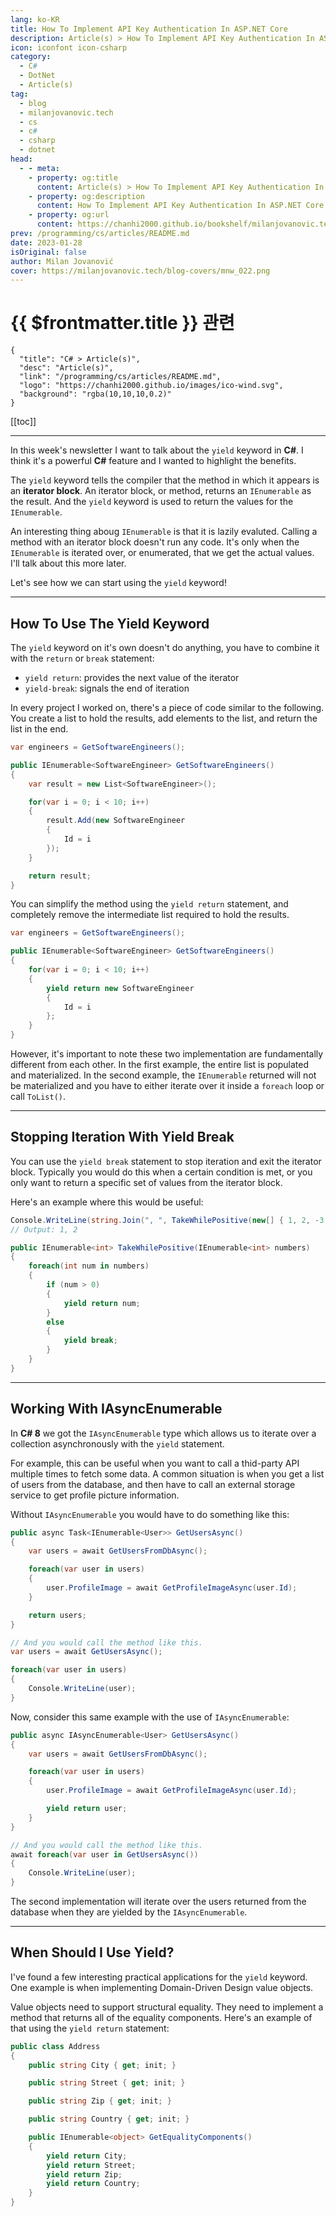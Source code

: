 ```yaml
---
lang: ko-KR
title: How To Implement API Key Authentication In ASP.NET Core
description: Article(s) > How To Implement API Key Authentication In ASP.NET Core
icon: iconfont icon-csharp
category: 
  - C#
  - DotNet
  - Article(s)
tag: 
  - blog
  - milanjovanovic.tech
  - cs
  - c#
  - csharp
  - dotnet
head:
  - - meta:
    - property: og:title
      content: Article(s) > How To Implement API Key Authentication In ASP.NET Core
    - property: og:description
      content: How To Implement API Key Authentication In ASP.NET Core
    - property: og:url
      content: https://chanhi2000.github.io/bookshelf/milanjovanovic.tech/csharp-yield-return-statement.html
prev: /programming/cs/articles/README.md
date: 2023-01-28
isOriginal: false
author: Milan Jovanović
cover: https://milanjovanovic.tech/blog-covers/mnw_022.png
---
```


# {{ $frontmatter.title }} 관련

```component VPCard
{
  "title": "C# > Article(s)",
  "desc": "Article(s)",
  "link": "/programming/cs/articles/README.md",
  "logo": "https://chanhi2000.github.io/images/ico-wind.svg",
  "background": "rgba(10,10,10,0.2)"
}
```

[[toc]]

---

<SiteInfo
  name="How To Implement API Key Authentication In ASP.NET Core"
  desc="In this week's newsletter I want to show you how to implement API Key authentication in ASP.NET Core. This authentication approach uses an API Key to authenticate the client of an API. You can pass the API Key to the API in a few ways, such as through the query string or a request header. I will show you how to implement API Key authentication where the API key is passed in a request header. But the implementation would be similar if we were to use any other approach. When would you want to use API Key authentication? This kind of authentication mechanism is common in Server-to-Server (S2S) communication. When your API serves request for other server-side applications to consume and integrate with. It's less common in client-server communication scenarios."
  url="https://milanjovanovic.tech/blog/csharp-yield-return-statement/"
  logo="https://milanjovanovic.tech/profile_favicon.png"
  preview="https://milanjovanovic.tech/blog-covers/mnw_022.png"/>

In this week's newsletter I want to talk about the `yield` keyword in **C#**. I think it's a powerful **C#** feature and I wanted to highlight the benefits.

The `yield` keyword tells the compiler that the method in which it appears is an **iterator block**. An iterator block, or method, returns an `IEnumerable` as the result. And the `yield` keyword is used to return the values for the `IEnumerable`.

An interesting thing aboug `IEnumerable` is that it is lazily evaluted. Calling a method with an iterator block doesn't run any code. It's only when the `IEnumerable` is iterated over, or enumerated, that we get the actual values. I'll talk about this more later.

Let's see how we can start using the `yield` keyword!

---

## How To Use The Yield Keyword

The `yield` keyword on it's own doesn't do anything, you have to combine it with the `return` or `break` statement:

- `yield return`: provides the next value of the iterator
- `yield-break`: signals the end of iteration

In every project I worked on, there's a piece of code similar to the following. You create a list to hold the results, add elements to the list, and return the list in the end.

```cs
var engineers = GetSoftwareEngineers();

public IEnumerable<SoftwareEngineer> GetSoftwareEngineers()
{
    var result = new List<SoftwareEngineer>();

    for(var i = 0; i < 10; i++)
    {
        result.Add(new SoftwareEngineer
        {
            Id = i
        });
    }

    return result;
}
```

You can simplify the method using the `yield return` statement, and completely remove the intermediate list required to hold the results.

```cs
var engineers = GetSoftwareEngineers();

public IEnumerable<SoftwareEngineer> GetSoftwareEngineers()
{
    for(var i = 0; i < 10; i++)
    {
        yield return new SoftwareEngineer
        {
            Id = i
        };
    }
}
```

However, it's important to note these two implementation are fundamentally different from each other. In the first example, the entire list is populated and materialized. In the second example, the `IEnumerable` returned will not be materialized and you have to either iterate over it inside a `foreach` loop or call `ToList()`.

---

## Stopping Iteration With Yield Break

You can use the `yield break` statement to stop iteration and exit the iterator block. Typically you would do this when a certain condition is met, or you only want to return a specific set of values from the iterator block.

Here's an example where this would be useful:

```cs
Console.WriteLine(string.Join(", ", TakeWhilePositive(new[] { 1, 2, -3, 4 })));
// Output: 1, 2

public IEnumerable<int> TakeWhilePositive(IEnumerable<int> numbers)
{
    foreach(int num in numbers)
    {
        if (num > 0)
        {
            yield return num;
        }
        else
        {
            yield break;
        }
    }
}
```

---

## Working With IAsyncEnumerable

In **C# 8** we got the `IAsyncEnumerable` type which allows us to iterate over a collection asynchronously with the `yield` statement.

For example, this can be useful when you want to call a thid-party API multiple times to fetch some data. A common situation is when you get a list of users from the database, and then have to call an external storage service to get profile picture information.

Without `IAsyncEnumerable` you would have to do something like this:

```cs
public async Task<IEnumerable<User>> GetUsersAsync()
{
    var users = await GetUsersFromDbAsync();

    foreach(var user in users)
    {
        user.ProfileImage = await GetProfileImageAsync(user.Id);
    }

    return users;
}

// And you would call the method like this.
var users = await GetUsersAsync();

foreach(var user in users)
{
    Console.WriteLine(user);
}
```

Now, consider this same example with the use of `IAsyncEnumerable`:

```cs
public async IAsyncEnumerable<User> GetUsersAsync()
{
    var users = await GetUsersFromDbAsync();

    foreach(var user in users)
    {
        user.ProfileImage = await GetProfileImageAsync(user.Id);

        yield return user;
    }
}

// And you would call the method like this.
await foreach(var user in GetUsersAsync())
{
    Console.WriteLine(user);
}
```

The second implementation will iterate over the users returned from the database when they are yielded by the `IAsyncEnumerable`.

---

## When Should I Use Yield?

I've found a few interesting practical applications for the `yield` keyword. One example is when implementing Domain-Driven Design value objects.

Value objects need to support structural equality. They need to implement a method that returns all of the equality components. Here's an example of that using the `yield return` statement:

```cs
public class Address
{
    public string City { get; init; }

    public string Street { get; init; }

    public string Zip { get; init; }

    public string Country { get; init; }

    public IEnumerable<object> GetEqualityComponents()
    {
        yield return City;
        yield return Street;
        yield return Zip;
        yield return Country;
    }
}
```

